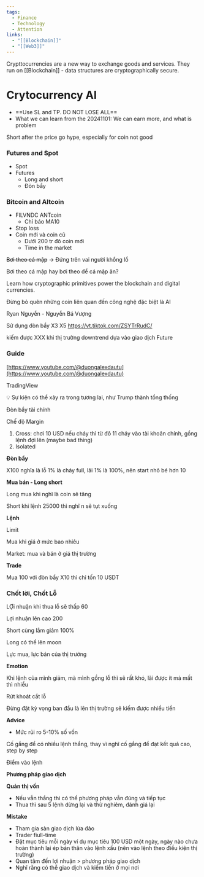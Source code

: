 ```yaml
---
tags:
  - Finance
  - Technology
  - Attention
links:
  - "[[Blockchain]]"
  - "[[Web3]]"
---
```

Crypttocurrencies are a new way to exchange goods and services.
They run on [[Blockchain]] - data structures are cryptographically secure.

# Crytocurrency AI

- ==Use SL and TP. DO NOT LOSE ALL==
- What we can learn from the 20241101: We can earn more, and what is problem

Short after the price go hype, especially for coin not good

### Futures and Spot

- Spot
- Futures
    - Long and short
    - Đòn bẩy

### Bitcoin and Altcoin

- FILVNDC ANTcoin
    - Chỉ báo MA10
- Stop loss
- Coin mới và coin cũ
    - Dưới 200 tr đô coin mới
    - Time in the market

~~Bơi theo cá mập~~ → Đứng trên vai người khổng lồ

Bơi theo cá mập hay bơi theo để cá mập ăn?

Learn how cryptographic primitives power the blockchain and digital currencies.

Đừng bỏ quên những coin liên quan đến công nghệ đặc biệt là AI

Ryan Nguyễn - Nguyễn Bá Vượng

Sử dụng đòn bẩy X3 X5
https://vt.tiktok.com/ZSYTrRudC/

kiếm được XXX khi thị trường downtrend dựa vào giao dịch Future

### Guide

[https://www.youtube.com/@duongalexdautu](https://www.youtube.com/@duongalexdautu)

TradingView

<aside> 💡 Sự kiện có thể xảy ra trong tương lai, như Trump thành tổng thống

</aside>

Đòn bẩy tài chính

Chế độ Margin

1. Cross: chơi 10 USD nếu cháy thì từ đô 11 cháy vào tài khoản chính, gồng lệnh đợi lên (maybe bad thing)
2. Isolated

**Đòn bẩy**

X100 nghĩa là lỗ 1% là cháy full, lãi 1% là 100%, nên start nhỏ bé hơn 10

**Mua bán - Long short**

Long mua khi nghĩ là coin sẽ tăng

Short khi lệnh 25000 thì nghĩ n sẽ tụt xuống

**Lệnh**

Limit

Mua khi giá ở mức bao nhiêu

Market: mua và bán ở giá thị trường

**Trade**

Mua 100 với đòn bẩy X10 thì chỉ tốn 10 USDT

### Chốt lời, Chốt Lỗ

LỢi nhuận khi thua lỗ sẽ thấp 60

Lợi nhuận lên cao 200

Short cùng lắm giảm 100%

Long có thể lên moon

Lực mua, lực bán của thị trường

**Emotion**

Khi lệnh của mình giảm, mà mình gồng lỗ thì sẽ rất khó, lãi được ít mà mất thì nhiều

Rứt khoát cắt lỗ

Đừng đặt kỳ vọng ban đầu là lên thị trường sẽ kiếm được nhiều tiền

**Advice**

- Mức rủi ro 5-10% số vốn

Cố gắng để có nhiều lệnh thắng, thay vì nghĩ cố gắng để đạt kết quả cao, step by step

Điểm vào lệnh

**Phương pháp giao dịch**

**Quản thị vốn**

- Nếu vẫn thắng thì có thể phương pháp vẫn đúng và tiếp tục
- Thua thì sau 5 lệnh dừng lại và thử nghiêm, đánh giá lại

**Mistake**

- Tham gia sàn giao dịch lừa đảo
- Trader fiull-time
- Đặt mục tiêu mỗi ngày ví dụ mục tiêu 100 USD một ngày, ngày nào chưa hoàn thành lại ép bản thân vào lệnh xấu (nên vào lệnh theo điều kiện thị trường)
- Quan tâm đến lợi nhuận > phương pháp giao dịch
- Nghĩ rằng có thể giao dịch và kiếm tiền ở mọi nơi